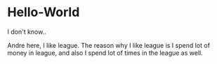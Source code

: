 # Hello-World

I don't know.. 

Andre here, I like league.
The reason why I like league is I spend lot of money in league, and also I spend lot of times in the league as well.
